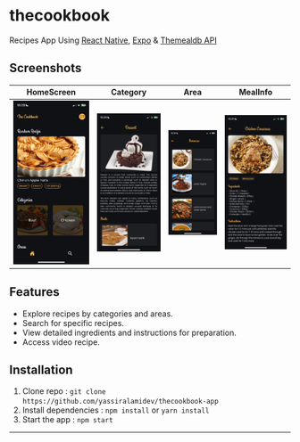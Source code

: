 # thecookbook 

Recipes App Using [React Native](https://reactnative.dev/), [Expo](https://expo.dev/) & [Themealdb API](https://www.themealdb.com/api.php)

## Screenshots

| HomeScreen                          | Category                         | Area                          | MealInfo                          |
| -------------------------------- | -------------------------------- | -------------------------------- | -------------------------------- |
| ![Home](./screenshots/Home.png)       | ![Category](./screenshots/Category.png)       | ![Area](./screenshots/Area.png)       | ![MealInfo](./screenshots/MealInfo.png)       |


## Features

- Explore recipes by categories and areas.
- Search for specific recipes.
- View detailed ingredients and instructions for preparation.
- Access video recipe.

## Installation

1. Clone repo : `git clone https://github.com/yassiralamidev/thecookbook-app`
2. Install dependencies : `npm install` or `yarn install`
3. Start the app :  `npm start`

---

